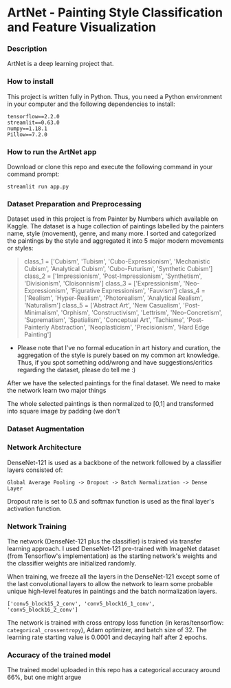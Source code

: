 # ArtNet - Painting Style Classification and Feature Visualization

### Description
ArtNet is a deep learning project that. 

### How to install 
This project is written fully in Python. Thus, you need a Python environment in your computer and the following dependencies to install:
```
tensorflow==2.2.0 
streamlit==0.63.0
numpy==1.18.1
Pillow==7.2.0
```
### How to run the ArtNet app
Download or clone this repo and execute the following command in your command prompt:
```
streamlit run app.py
```

### Dataset Preparation and Preprocessing
Dataset used in this project is from Painter by Numbers which available on Kaggle. The dataset is a huge collection of paintings labelled by the painters name, style (movement), genre, and many more. I sorted and categorized the paintings by the style and aggregated it into 5 major modern movements or styles:

> class_1 = ['Cubism', 'Tubism', 'Cubo-Expressionism', 'Mechanistic Cubism', 'Analytical Cubism', 'Cubo-Futurism', 'Synthetic Cubism']
> class_2 = ['Impressionism', 'Post-Impressionism', 'Synthetism', 'Divisionism', 'Cloisonnism']
> class_3 = ['Expressionism', 'Neo-Expressionism', 'Figurative Expressionism', 'Fauvism']
> class_4 = ['Realism', 'Hyper-Realism', 'Photorealism', 'Analytical Realism', 'Naturalism']
> class_5 = ['Abstract Art', 'New Casualism', 'Post-Minimalism', 'Orphism', 'Constructivism', 'Lettrism', 'Neo-Concretism', 'Suprematism',
             'Spatialism', 'Conceptual Art', 'Tachisme', 'Post-Painterly Abstraction', 'Neoplasticism', 'Precisionism', 'Hard Edge Painting']
           
* Please note that I've no formal education in art history and curation, the aggregation of the style is purely based on my common art knowledge. Thus, if you spot something odd/wrong and have suggestions/critics regarding the dataset, please do tell me :) 

After we have the selected paintings for the final dataset. We need to make the network learn two major things 

The whole selected paintings is then normalized to [0,1] and transformed into square image by padding (we don't 

### Dataset Augmentation

### Network Architecture
DenseNet-121 is used as a backbone of the network followed by a classifier layers consisted of:
```
Global Average Pooling -> Dropout -> Batch Normalization -> Dense Layer
```
Dropout rate is set to 0.5 and softmax function is used as the final layer's activation function.

### Network Training
The network (DenseNet-121 plus the classifier) is trained via transfer learning approach. I used DenseNet-121 pre-trained with ImageNet dataset (from Tensorflow's implementation) as the starting network's weights and the classifier weights are initialized randomly.

When training, we freeze all the layers in the DenseNet-121 except some of the last convolutional layers to allow the network to learn some probable unique high-level features in paintings and the batch normalization layers.
```
['conv5_block15_2_conv', 'conv5_block16_1_conv', 'conv5_block16_2_conv']
```
The network is trained with cross entropy loss function (in keras/tensorflow: ```categorical_crossentropy```), Adam optimizer, and batch size of 32. The learning rate starting value is 0.0001 and decaying half after 2 epochs.

### Accuracy of the trained model
The trained model uploaded in this repo has a categorical accuracy around 66%, but one might argue




